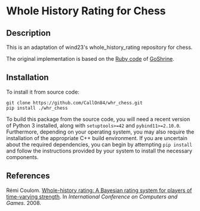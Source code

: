 Whole History Rating for Chess
====================

## Description

This is an adaptation of wind23's whole_history_rating repository for chess.

The original implementation is based on the [Ruby code](https://github.com/goshrine/whole_history_rating) of [GoShrine](http://goshrine.com).

## Installation

To install it from source code:

    git clone https://github.com/CallOn84/whr_chess.git
    pip install ./whr_chess

To build this package from the source code, you will need a recent version of Python 3 installed, along with `setuptools>=42` and `pybind11>=2.10.0`. Furthermore, depending on your operating system, you may also require the installation of the appropriate C++ build environment. If you are uncertain about the required dependencies, you can begin by attempting `pip install` and follow the instructions provided by your system to install the necessary components.

## References

Rémi Coulom. [Whole-history rating: A Bayesian rating system for players of time-varying strength](https://www.remi-coulom.fr/WHR/WHR.pdf). In _International Conference on Computers and Games_. 2008.
